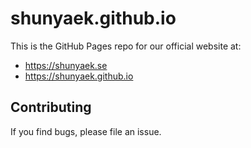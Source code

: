 # shunyaek.github.io

This is the GitHub Pages repo for our official website at:

- https://shunyaek.se
- https://shunyaek.github.io

## Contributing

If you find bugs, please file an issue.
